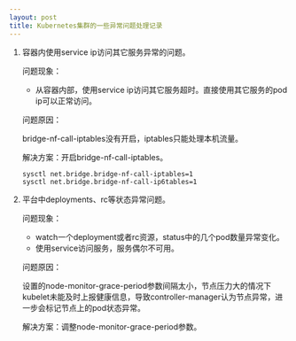 ```yaml
---
layout: post
title: Kubernetes集群的一些异常问题处理记录
---
```


1. 容器内使用service ip访问其它服务异常的问题。
   
   问题现象：

   * 从容器内部，使用service ip访问其它服务超时。直接使用其它服务的pod ip可以正常访问。

   问题原因：
   
   bridge-nf-call-iptables没有开启，iptables只能处理本机流量。

   解决方案：开启bridge-nf-call-iptables。

    ```
   sysctl net.bridge.bridge-nf-call-iptables=1
   sysctl net.bridge.bridge-nf-call-ip6tables=1
    ```

2. 平台中deployments、rc等状态异常问题。
  
   问题现象：
   * watch一个deployment或者rc资源，status中的几个pod数量异常变化。
   * 使用service访问服务，服务偶尔不可用。

   问题原因：

   设置的node-monitor-grace-period参数间隔太小，节点压力大的情况下kubelet未能及时上报健康信息，导致controller-manager认为节点异常，进一步会标记节点上的pod状态异常。

   解决方案：调整node-monitor-grace-period参数。
